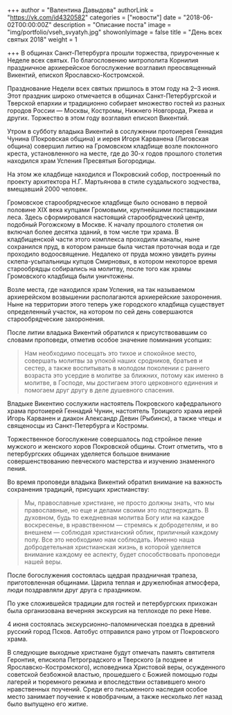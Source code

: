 +++
author = "Валентина Давыдова"
authorLink = "https://vk.com/id4320582"
categories = ["новости"]
date = "2018-06-02T00:00:00Z"
description = "Описание поста"
image = "img/portfolio/vseh_svyatyh.jpg"
showonlyimage = false
title = "День всех святых 2018"
weight = 1

+++
В общинах Санкт-Петербурга прошли торжества, приуроченные к Неделе всех святых. По благословению митрополита Корнилия праздничное архиерейское богослужение возглавил преосвященный Викентий, епископ Ярославско-Костромской.
<!--more-->

Празднование Недели всех святых пришлось в этом году на 2–3 июня. Этот праздник широко отмечается в общинах Санкт-Петербургской и Тверской епархии и традиционно собирает множество гостей из разных городов России — Москвы, Костромы, Нижнего Новгорода, Ржева и других. Торжество в этом году возглавил епископ Викентий.

Утром в субботу владыка Викентий в сослужении протоиерея Геннадия Чунина (Покровская община) и иерея Игоря Карванена (Лиговская община) совершил литию на Громовском кладбище возле поклонного креста, установленного на месте, где до 30-х годов прошлого столетия находился храм Успения Пресвятыя Богородицы.

На этом же кладбище находился и Покровский собор, построенный по проекту архитектора Н.Г. Мартьянова в стиле суздальского зодчества, вмещавший 2000 человек.

Громовское старообрядческое кладбище было основано в первой половине XIX века купцами Громовыми, крупнейшими поставщиками леса. Здесь сформировался настоящий старообрядческий центр, подобный Рогожскому в Москве. К началу прошлого столетия он включал более десятка зданий, в том числе три храма. В кладбищенской части этого комплекса проходили каналы, ныне сохранился пруд, в котором раньше была чистая проточная вода и где проходило водоосвящение. Недалеко от пруда можно увидеть руины склепа-усыпальницы купцов Смирновых, в котором некоторое время старообрядцы собирались на молитву, после того как храмы Громовского кладбища были уничтожены.

Возле места, где находился храм Успения, на так называемом архиерейском возвышении располагаются архиерейские захоронения. Ныне на территории этого теперь уже городского кладбища существует определенный участок, на котором по сей день совершаются старообрядческие захоронения.

После литии владыка Викентий обратился к присутствовавшим со словами проповеди, отметив особое значение поминания усопших:

>Нам необходимо посещать это тихое и спокойное место, совершать молитвы за упокой наших сродников, братьев и сестер, а также воспитывать в молодом поколении с раннего возраста это усердие в молитве за ближних, потому как именно в молитве, в Господе, мы достигаем этого церковного единения и помогаем друг другу в деле душевного спасения.

Владыке Викентию сослужили настоятель Покровского кафедрального храма протоиерей Геннадий Чунин, настоятель Троицкого храма иерей Игорь Карванен и диакон Александр Девин (Рыбинск), а также чтецы и священосцы из Санкт-Петербурга и Костромы.

Торжественное богослужение совершалось под стройное пение мужского и женского хоров Покровской общины. Стоит отметить, что в петербургских общинах уделяется большое внимание совершенствованию певческого мастерства и изучению знаменного пения.

Во время проповеди владыка Викентий обратил внимание на важность сохранения традиций, присущих христианству:

>Мы, православные христиане, не просто должны знать, что мы православные, но еще и делами своими это подтверждать. В духовном, будь то ежедневная молитва Богу или на каждое воскресенье, в нравственном — стремясь к добродетелям, и во внешнем — соблюдая христианский облик, приличный каждому полу. Все это необходимо нам соблюдать. Именно наша добродетельная христианская жизнь, в которой уделяется внимание каждому ее аспекту, будет способствовать проповеди нашей веры.

После богослужения состоялась щедрая праздничная трапеза, приготовленная общинами. Царила теплая и дружелюбная атмосфера, люди поздравляли друг друга с праздником.

По уже сложившейся традиции для гостей и петербургских прихожан была организована вечерняя экскурсия на теплоходе по реке Неве.

4 июня состоялась экскурсионно-паломническая поездка в древний русский город Псков. Автобус отправился рано утром от Покровского храма.

В следующие выходные христиане будут отмечать  память святителя Геронтия, епископа Петроградского и Тверского (а позднее и Ярославско-Костромского), исповедника Христовой веры, осужденного советской безбожной властью, прошедшего с Божией помощью годы лагерей и тюремного режима и впоследствии оставившего много нравственных поучений. Среди его письменного наследия особое место занимает поучение к новобрачным, а также несколько лет назад было выпущено его житие.

<!-- 1. Lorem ipsum dolor sit amet, consectetuer adipiscing elit.
2. Aliquam tincidunt mauris eu risus.

> The Big Oxmox advised her not to do so, because there were thousands of bad Commas, wild Question Marks and devious Semikoli, but the Little Blind Text didn't listen. She packed her seven versalia, put her initial into the belt and made herself on the way.

## Header Level 2

Even the all-powerful Pointing has no control about the blind texts it is an almost unorthographic life One day however a small line of blind text by the name of Lorem Ipsum decided to leave for the far World of Grammar.

The Big Oxmox advised her not to do so, because there were thousands of bad Commas, wild Question Marks and devious Semikoli, but the Little Blind Text didn't listen. She packed her seven versalia, put her initial into the belt and made herself on the way.

* Lorem ipsum dolor sit amet, consectetuer adipiscing elit.
* Aliquam tincidunt mauris eu risus.

When she reached the first hills of the Italic Mountains, she had a last view back on the skyline of her hometown Bookmarksgrove, the headline of Alphabet Village and the subline of her own road, the Line Lane. Pityful a rethoric question ran over her cheek, then  --> 
